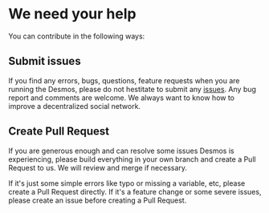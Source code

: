 # We need your help

You can contribute in the following ways:

## Submit issues
If you find any errors, bugs, questions, feature requests when you are running the Desmos, please do not hestitate to submit any [issues](https://github.com/desmos-labs/desmos/issues). Any bug report and comments are welcome. We always want to know how to improve a decentralized social network.

## Create Pull Request
If you are generous enough and can resolve some issues Desmos is experiencing, please build everything in your own branch and create a Pull Request to us. We will review and merge if necessary.

If it's just some simple errors like typo or missing a variable, etc, please create a Pull Request directly. If it's a feature change or some severe issues, please create an issue before creating a Pull Request.

